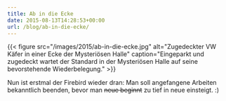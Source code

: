 ```yaml
---
title: Ab in die Ecke
date: 2015-08-13T14:28:53+00:00
url: /blog/ab-in-die-ecke/
---
```


{{< figure src="/images/2015/ab-in-die-ecke.jpg" alt="Zugedeckter VW Käfer in einer Ecke der Mysteriösen Halle" caption="Eingeparkt und zugedeckt wartet der Standard in der Mysteriösen Halle auf seine bevorstehende Wiederbelegung." >}}

Nun ist erstmal der Firebird wieder dran: Man soll angefangene Arbeiten bekanntlich beenden, bevor man ~~neue beginnt~~ zu tief in neue einsteigt. :)
<!--more-->
